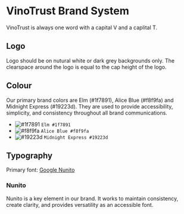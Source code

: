 # VinoTrust Brand System

VinoTrust is always one word with a capital V and a caplital T.

## Logo

Logo should be on nutural white or dark grey backgrounds only. The clearspace around the logo is equal to the cap height of the logo.

## Colour

Our primary brand colors are Elm (#1f7891), Alice Blue (#f8f9fa) and Midnight Express (#19223d). They are used to provide accessibility, simplicity, and consistency throughout all brand communications.

* ![#1f7891](https://placehold.it/15/1f7891/000000?text=+) `Elm #1f7891`
* ![#f8f9fa](https://placehold.it/15/f8f9fa/000000?text=+) `Alice Blue #f8f9fa`
* ![#19223d](https://placehold.it/15/19223d/000000?text=+) `Midnight Express #19223d`

## Typography

Primary font: [Google Nunito](https://fonts.google.com/specimen/Nunito)

### Nunito

Nunito is a key element in our brand. It works to maintain consistency, create clarity, and provides versatility as an accessible font.
